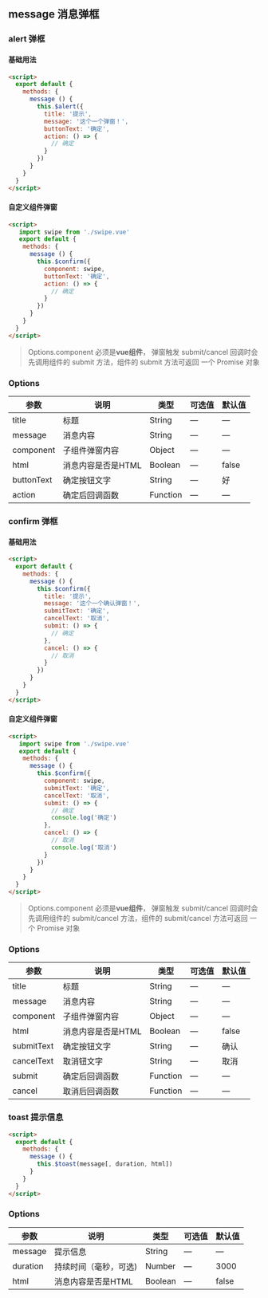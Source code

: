 ## message 消息弹框

### alert 弹框
#### 基础用法
```html
<script>
  export default {
    methods: {
      message () {
        this.$alert({
          title: '提示',
          message: '这个一个弹窗！', 
          buttonText: '确定', 
          action: () => {
            // 确定
          }
        })
      }      
    }
  }
</script>
```
#### 自定义组件弹窗
```html
<script>
   import swipe from './swipe.vue'
   export default {
    methods: {
      message () {
        this.$confirm({
          component: swipe,
          buttonText: '确定', 
          action: () => {
            // 确定
          }
        })
      }      
    }
  }
</script>
```
> Options.component 必须是**vue组件**， 弹窗触发 submit/cancel
> 回调时会先调用组件的 submit 方法，组件的 submit 方法可返回
> 一个 Promise 对象

### Options
| 参数      | 说明    | 类型      | 可选值       | 默认值   |
|---------- |-------- |---------- |-------------  |-------- |
| title      | 标题       | String  | —            |   —     |
| message    | 消息内容     | String    | —   |  —    |
| component  | 子组件弹窗内容 | Object | —  | — |
| html       | 消息内容是否是HTML   | Boolean | —  | false |
| buttonText | 确定按钮文字   | String    | — | 好   |
| action     | 确定后回调函数  | Function | —   | —   |



### confirm 弹框
#### 基础用法
```html
<script>
  export default {
    methods: {
      message () {
        this.$confirm({
          title: '提示',
          message: '这个一个确认弹窗！', 
          submitText: '确定', 
          cancelText: '取消', 
          submit: () => {
            // 确定
          },
          cancel: () => {
            // 取消
          }
        })
      }      
    }
  }
</script>
```
#### 自定义组件弹窗
```html
<script>
   import swipe from './swipe.vue'
   export default {
    methods: {
      message () {
        this.$confirm({
          component: swipe,
          submitText: '确定',
          cancelText: '取消',
          submit: () => {
            // 确定
            console.log('确定')
          },
          cancel: () => {
            // 取消
            console.log('取消')
          }
        })
      }      
    }
  }
</script>
```
> Options.component 必须是**vue组件**， 弹窗触发 submit/cancel
> 回调时会先调用组件的 submit/cancel 方法，组件的 submit/cancel 方法可返回
> 一个 Promise 对象

### Options
| 参数      | 说明    | 类型      | 可选值       | 默认值   |
|---------- |-------- |---------- |-------------  |-------- |
| title      | 标题         | String | —  | — |
| message    | 消息内容         | String | —  | — |
| component  | 子组件弹窗内容 | Object | —  | — |
| html       | 消息内容是否是HTML   | Boolean | —  | false |
| submitText | 确定按钮文字  | String| —  | 确认 |
| cancelText | 取消钮文字 | String| —  | 取消 |
| submit     | 确定后回调函数 | Function | —  | — |
| cancel     | 取消后回调函数 | Function | —  | — |






### toast 提示信息

```html
<script>
  export default {
    methods: {
      message () {
        this.$toast(message[, duration, html])   
      }      
    }
  }
</script>
```

### Options
| 参数      | 说明    | 类型      | 可选值       | 默认值   |
|---------- |-------- |---------- |-------------  |-------- |
| message    | 提示信息         | String | —  | — |
| duration   | 持续时间（毫秒，可选) | Number | —  | 3000 |
| html       | 消息内容是否是HTML   | Boolean | —  | false |

